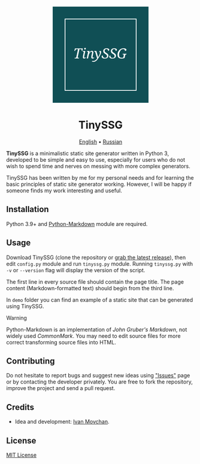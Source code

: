 <div align="center">

![TinySSG](images/logo.png)

# TinySSG

[English](README.md) &bull; [Russian](README-RU.md)

</div>

**TinySSG** is a minimalistic static site generator written in Python 3, developed to be simple and easy to use, especially for users who do not wish to spend time and nerves on messing with more complex generators.

TinySSG has been written by me for my personal needs and for learning the basic principles of static site generator working. However, I will be happy if someone finds my work interesting and useful.

## Installation

Python 3.9+ and [Python-Markdown](https://pypi.org/project/Markdown/) module are required.

## Usage

Download TinySSG (clone the repository or [grab the latest release](https://github.com/ivan-movchan/tinyssg/releases/latest)), then edit `config.py` module and run `tinyssg.py` module.
Running `tinyssg.py` with `-v` or `--version` flag will display the version of the script.

The first line in every source file should contain the page title. The page content (Markdown-formatted text) should begin from the third line.

In `demo` folder you can find an example of a static site that can be generated using TinySSG.

> [!WARNING]
> Python-Markdown is an implementation of *John Gruber's Markdown*, not widely used *CommonMark*. You may need to edit source files for more correct transforming source files into HTML.

## Contributing

Do not hesitate to report bugs and suggest new ideas using ["Issues"](https://github.com/ivan-movchan/tinyssg/issues) page or by contacting the developer privately. You are free to fork the repository, improve the project and send a pull request.

## Credits

- Idea and development: [Ivan Movchan](https://github.com/ivan-movchan).

## License

[MIT License](LICENSE)